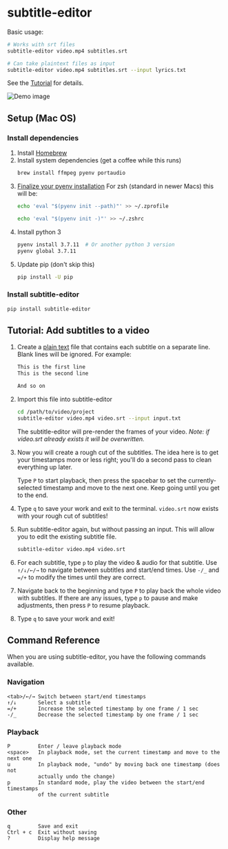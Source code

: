 subtitle-editor
===============

Basic usage:

```bash
# Works with srt files
subtitle-editor video.mp4 subtitles.srt

# Can take plaintext files as input
subtitle-editor video.mp4 subtitles.srt --input lyrics.txt
```

See the [Tutorial](#tutorial) for details.

![Demo image](https://github.com/sandalwoodbox/subtitle-editor/blob/main/demo.gif?raw=true)

## Setup (Mac OS)

### Install dependencies

1. Install [Homebrew](https://brew.sh/)
2. Install system dependencies (get a coffee while this runs)
   ```bash
   brew install ffmpeg pyenv portaudio
   ```
3. [Finalize your pyenv installation](https://github.com/pyenv/pyenv#homebrew-in-macos) For zsh (standard in newer Macs) this will be:
   ```bash
   echo 'eval "$(pyenv init --path)"' >> ~/.zprofile

   echo 'eval "$(pyenv init -)"' >> ~/.zshrc
   ```
4. Install python 3
   ```bash
   pyenv install 3.7.11  # Or another python 3 version
   pyenv global 3.7.11
   ```
5. Update pip (don't skip this)
   ```bash
   pip install -U pip
   ```

### Install subtitle-editor

```bash
pip install subtitle-editor
```

<a name="tutorial"></a>

## Tutorial: Add subtitles to a video

1. Create a [plain text](https://en.wikipedia.org/wiki/Plain_text) file that contains each subtitle on a separate line. Blank lines will be ignored. For example:

   ```txt
   This is the first line
   This is the second line

   And so on
   ```

2. Import this file into subtitle-editor

   ```bash
   cd /path/to/video/project
   subtitle-editor video.mp4 video.srt --input input.txt
   ```

   The subtitle-editor will pre-render the frames of your video. _Note: if video.srt already exists it will be overwritten._

3. Now you will create a rough cut of the subtitles. The idea here is to get your timestamps more or less right; you'll do a second pass to clean everything up later.

   Type `P` to start playback, then press the spacebar to set the currently-selected timestamp and move to the next one. Keep going until you get to the end.

4. Type `q` to save your work and exit to the terminal. `video.srt` now exists with your rough cut of subtitles!

5. Run subtitle-editor again, but without passing an input. This will allow you to edit the existing subtitle file.

   ```bash
   subtitle-editor video.mp4 video.srt
   ```

6. For each subtitle, type `p` to play the video & audio for that subtitle. Use `↑/↓/←/→` to navigate between subtitles and start/end times. Use `-/_` and `=/+` to modify the times until they are correct.

7. Navigate back to the beginning and type `P` to play back the whole video with subtitles. If there are any issues, type `p` to pause and make adjustments, then press `P` to resume playback.

8. Type `q` to save your work and exit!


## Command Reference

When you are using subtitle-editor, you have the following commands available.

### Navigation

```
<tab>/←/→ Switch between start/end timestamps
↑/↓       Select a subtitle
=/+       Increase the selected timestamp by one frame / 1 sec
-/_       Decrease the selected timestamp by one frame / 1 sec
```


### Playback

```
P         Enter / leave playback mode
<space>   In playback mode, set the current timestamp and move to the next one
u         In playback mode, "undo" by moving back one timestamp (does not
          actually undo the change)
p         In standard mode, play the video between the start/end timestamps
          of the current subtitle
```

### Other

```
q         Save and exit
Ctrl + c  Exit without saving
?         Display help message
```